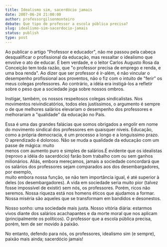 ```yaml
---
title: Idealismo sim, sacerdócio jamais
date: 2007-06-24 21:00:00
author: professorgilsonmonteiro
debate: Que tipo de professor a escola pública precisa?
slug: idealismo-sim-sacerdocio-jamais
status: publish 
type: post
---
```


Ao publicar o artigo "Professor e educador", não me passou pela cabeça desqualificar o profissional da educação, mas ressaltar o idealismo que envolve o ato de educar. É bem verdade, e o leitor Carlos Augusto Rosa da Conceição tem toda razão, que "o professor precisa de emprego e renda, e uma boa renda". Ao dizer que ser professor é ir-além, é não vincular o desempenho profissional aos proventos, não o fiz com o intuito de "ferir" os meus colegas professores. Ao contrário, a idéia era instigá-los a refletir sobre o peso que a sociedade joga sobre nossos ombros.   
  
Instigar, também, os nossos respeitosos colegas sindicalistas. Nos movimentos reivindicatórios, todos eles justíssimos, o argumento é sempre o de que melhores salários elevariam o desempenho dos professores e melhorariam a "qualidade" da educação no País.  
  
Essa é uma das grandes falácias que somos obrigados a engolir em nome do movimento sindical dos professores em quaisquer níveis. Educação, como a própria democracia, é um processo a longo e a longuíssimo prazo. O aprendizado é doloroso. Não se muda a qualidade da educação com um passe de mágica: muito  
menos com aumento puro e simples de salários.É evidente que os idealistas (reprovo a idéia do sacerdócio) farão bom trabalho com ou sem ganhos milionários. Aliás, embora mereçamos, jamais a sociedade concordará que os salários dos professores sejam comparados aos dos desembargadores, por exemplo,  
muito embora nossa função, se não tem importância igual, é até superior à deles (os desembargadores). A vida em sociedade seria muito pior (talvez fosse impossível de existir) sem nós, os professores. Porém, ricos não seremos. Nossa riqueza está nos homens éticos que ajudamos a formar. Nossa miséria são aqueles que se transformam em bandidos e desonestos.  
  
Nosso sonho: uma sociedade mais justa. Nosso vitória diária: estarmos vivos diante dos salários acachapantes e da morte moral que nos aplicam (principalmente os políticos). O professor que a escola pública precisa, porém, tem de ser movido à paixão.   
  
No entanto, defendo para nós, os professores, idealismo sim (e sempre), paixão mais ainda; sacerdócio jamais!


